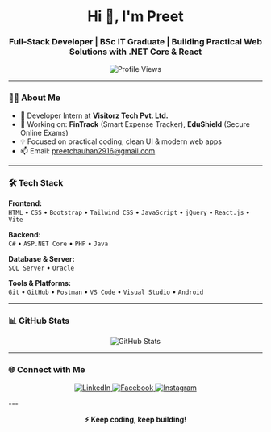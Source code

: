 <h1 align="center">Hi 👋, I'm Preet</h1>
<h3 align="center">Full-Stack Developer | BSc IT Graduate | Building Practical Web Solutions with .NET Core & React</h3>

<p align="center">
  <img src="https://komarev.com/ghpvc/?username=preet2916&label=Profile%20views&color=0e75b6&style=flat" alt="Profile Views" />
</p>

---

### 👨‍💻 About Me

- 💼 Developer Intern at **Visitorz Tech Pvt. Ltd.**  
- 🚀 Working on: **FinTrack** (Smart Expense Tracker), **EduShield** (Secure Online Exams)  
- 💡 Focused on practical coding, clean UI & modern web apps  
- 📫 Email: [preetchauhan2916@gmail.com](mailto:preetchauhan2916@gmail.com)

---

### 🛠️ Tech Stack

**Frontend:**  
`HTML` • `CSS` • `Bootstrap` • `Tailwind CSS` • `JavaScript` • `jQuery` • `React.js` • `Vite`

**Backend:**  
`C#` • `ASP.NET Core` • `PHP` • `Java`

**Database & Server:**  
`SQL Server` • `Oracle`

**Tools & Platforms:**  
`Git` • `GitHub` • `Postman` • `VS Code` • `Visual Studio` • `Android`

---

### 📊 GitHub Stats

<p align="center">
  <img src="https://github-readme-stats.vercel.app/api?username=preet2916&show_icons=true&theme=default&count_private=true&include_all_commits=true" alt="GitHub Stats" />
</p>

---

### 🌐 Connect with Me

<p align="center">
  <a href="https://www.linkedin.com/in/preet-chauhan/" target="_blank">
    <img src="https://img.shields.io/badge/LinkedIn-0077B5?style=for-the-badge&logo=linkedin&logoColor=white" alt="LinkedIn"/>
  </a>
  <a href="https://www.facebook.com/preet.chauhan2916" target="_blank">
    <img src="https://img.shields.io/badge/Facebook-1877F2?style=for-the-badge&logo=facebook&logoColor=white" alt="Facebook"/>
  </a>
  <a href="https://www.instagram.com/ll.preet_chauhan.ll/" target="_blank">
    <img src="https://img.shields.io/badge/Instagram-E4405F?style=for-the-badge&logo=instagram&logoColor=white" alt="Instagram"/>
  </a>
</p>
---

<p align="center"><strong>⚡ Keep coding, keep building!</strong></p>
